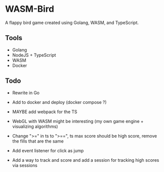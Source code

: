 # WASM-Bird

A flappy bird game created using Golang, WASM, and TypeScript.

## Tools

-   Golang
-   NodeJS + TypeScript
-   WASM
-   Docker

## Todo

-   Rewrite in Go
-   Add to docker and deploy (docker compose ?)
-   MAYBE add webpack for the TS
- WebGL with WASM might be interesting (my own game engine + visualizing algorithms)
- Change ">=" in ts to ">==", ts max score should be high score, remove the fills that are the same

- Add event listener for click as jump
- Add a way to track and score and add a session for tracking high scores via sessions
